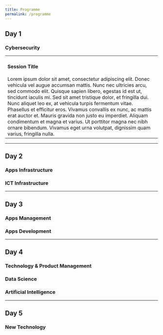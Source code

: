 ```yaml
---
title: Programme
permalink: /programme
---
```


<h2>Day 1</h2>
<h3>Cybersecurity</h3>
  <table>
    <tr>
      <td>
        <h4>Session Title</h4>
        Lorem ipsum dolor sit amet, consectetur adipiscing elit. Donec vehicula vel augue accumsan mattis. Nunc nec ultricies arcu, sed commodo elit. Quisque sapien libero, egestas id est ut, tincidunt iaculis mi. Sed sit amet tristique dolor, et fringilla dui. Nunc aliquet leo ex, at vehicula turpis fermentum vitae. Phasellus et efficitur eros. Vivamus convallis ex nunc, ac mattis erat auctor et. Mauris gravida non justo eu imperdiet. Aliquam condimentum et magna et varius. Ut porttitor magna nec nibh ornare bibendum. Vivamus eget urna volutpat, dignissim quam varius, fringilla nulla.
      </td>
    </tr>
  </table>

<hr>

<h2>Day 2</h2>
<h3>Apps Infrastructure</h3>
<h3>ICT Infrastructure</h3>

<hr>

<h2>Day 3</h2>
<h3>Apps Management</h3>
<h3>Apps Development</h3>

<hr>

<h2>Day 4</h2>
<h3>Technology & Product Management</h3>
<h3>Data Science</h3>
<h3>Artificial Intelligence</h3>

<hr>

<h2>Day 5</h2>
<h3>New Technology</h3>
